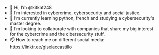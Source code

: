 - 👋 Hi, I’m @kitkat248
- 👀 I’m interested in cybercrime, cybersecurity and social justice. 
- 🌱 I’m currently learning python, french and studying a cybersecurity's master degree.  
- 💞️ I’m looking to collaborate with companies that share my big interest for the cybercrime and the cibersecurity stuff.
- 📫 How to reach me on different social media: https://linktr.ee/giselaccastillo 
